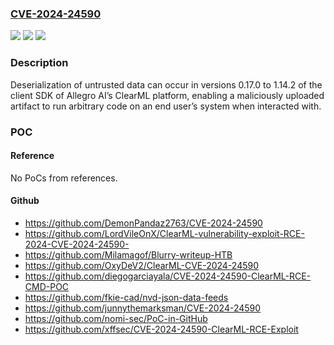 ### [CVE-2024-24590](https://cve.mitre.org/cgi-bin/cvename.cgi?name=CVE-2024-24590)
![](https://img.shields.io/static/v1?label=Product&message=ClearML&color=blue)
![](https://img.shields.io/static/v1?label=Version&message=n%2Fa&color=blue)
![](https://img.shields.io/static/v1?label=Vulnerability&message=CWE-502%20Deserialization%20of%20Untrusted%20Data&color=brighgreen)

### Description

Deserialization of untrusted data can occur in versions 0.17.0 to 1.14.2 of the client SDK of Allegro AI’s ClearML platform, enabling a maliciously uploaded artifact to run arbitrary code on an end user’s system when interacted with.

### POC

#### Reference
No PoCs from references.

#### Github
- https://github.com/DemonPandaz2763/CVE-2024-24590
- https://github.com/LordVileOnX/ClearML-vulnerability-exploit-RCE-2024-CVE-2024-24590-
- https://github.com/Milamagof/Blurry-writeup-HTB
- https://github.com/OxyDeV2/ClearML-CVE-2024-24590
- https://github.com/diegogarciayala/CVE-2024-24590-ClearML-RCE-CMD-POC
- https://github.com/fkie-cad/nvd-json-data-feeds
- https://github.com/junnythemarksman/CVE-2024-24590
- https://github.com/nomi-sec/PoC-in-GitHub
- https://github.com/xffsec/CVE-2024-24590-ClearML-RCE-Exploit

